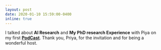 ```yaml
---
layout: post
date: 2020-01-10 15:59:00-0400
inline: true
---
```


 I talked about **AI Research** and **My PhD research Experience** with Piya on my first [**PodCast**](https://www.youtube.com/watch?v=Gqx1P8Twcdk). Thank you, Priya, for the invitation and for being a wonderful host.
